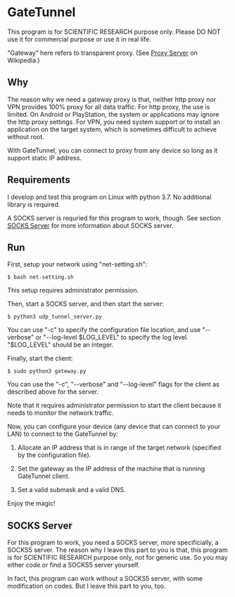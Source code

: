
# GateTunnel

This program is for SCIENTIFIC RESEARCH purpose only. Please DO NOT use it for commercial purpose or use it in real life.

"Gateway" here refers to transparent proxy. (See [Proxy Server](https://en.wikipedia.org/wiki/Proxy_server#Transparent_proxy) on Wikipedia.)

## Why

The reason why we need a gateway proxy is that, neither http proxy nor VPN provides 100% proxy for all data traffic. For http proxy, the use is limited. On Android or PlayStation, the system or applications may ignore the http proxy settings. For VPN, you need system support or to install an application on the target system, which is sometimes difficult to achieve without root.

With GateTunnel, you can connect to proxy from any device so long as it support static IP address.

## Requirements

I develop and test this program on Linux with python 3.7. No additional library is required.

A SOCKS server is requried for this program to work, though. See section [SOCKS Server](#SOCKS-Server) for more information about SOCKS server.

## Run

First, setup your network using "net-setting.sh":

```shell
$ bash net-setting.sh
```

This setup requires administrator permission.

Then, start a SOCKS server, and then start the server:

```shell
$ python3 udp_tunnel_server.py
```

You can use "-c" to specify the configuration file location, and use "--verbose" or "--log-level $LOG_LEVEL" to specify the log level. "$LOG_LEVEL" should be an integer.

Finally, start the client:

```shell
$ sudo python3 gateway.py
```

You can use the "-c", "--verbose" and "--log-level" flags for the client as described above for the server.

Note that it requires administrator permission to start the client because it needs to monitor the network traffic.

Now, you can configure your device (any device that can connect to your LAN) to connect to the GateTunnel by:

1. Allocate an IP address that is in range of the target network (specified by the configuration file).

2. Set the gateway as the IP address of the machine that is running GateTunnel client.

3. Set a valid submask and a valid DNS.

Enjoy the magic!

## SOCKS Server

For this program to work, you need a SOCKS server, more specificially, a SOCKS5 server. The reason why I leave this part to you is that, this program is for SCIENTIFIC RESEARCH purpose only, not for generic use. So you may either code or find a SOCKS5 server yourself.

In fact, this program can work without a SOCKS5 server, with some modification on codes. But I leave this part to you, too.
